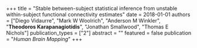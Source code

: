 +++
title = "Stable between-subject statistical inference from unstable within-subject functional connectivity estimates"
date = 2018-01-01
authors = ["Diego Vidaurre", "Mark W Woolrich", "Anderson M Winkler", "**Theodoros Karapanagiotidis**", "Jonathan Smallwood", "Thomas E Nichols"]
publication_types = ["2"]
abstract = ""
featured = false
publication = "*Human Brain Mapping*"
+++

